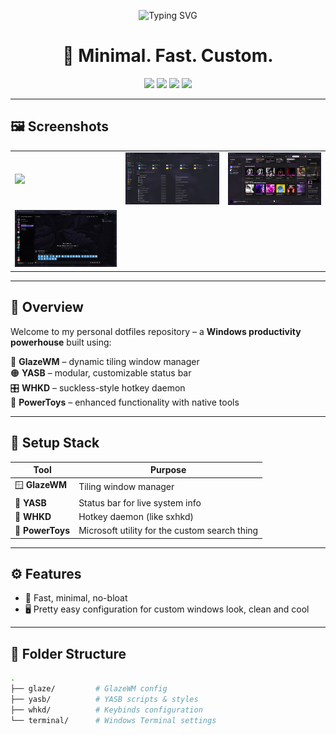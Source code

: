 <p align="center">
  <img src="https://readme-typing-svg.demolab.com?font=Fira+Code&size=28&pause=1000&color=00F7FF&center=true&vCenter=true&width=600&lines=Welcome+to+my+Dotfiles!;Minimal+%2B+clean;GlazeWM+%2B+YASB+%2B+WHKD+%2B+PowerToys" alt="Typing SVG" />
</p>

<h1 align="center">🧠 Minimal. Fast. Custom.</h1>

<p align="center">
  <img src="https://img.shields.io/badge/WM-GlazeWM-blue?style=for-the-badge&logo=windows&logoColor=white" />
  <img src="https://img.shields.io/badge/Launcher-YASB-orange?style=for-the-badge" />
  <img src="https://img.shields.io/badge/Keybinds-WHKD-purple?style=for-the-badge" />
  <img src="https://img.shields.io/badge/PowerToys-Enabled-lightgrey?style=for-the-badge&logo=microsoft&logoColor=white" />
</p>

---

## 🖼️ Screenshots

| | | |
|--|--|--|
| ![]([https://raw.githubusercontent.com/nymus573l/dotfiles/main/showcase/1.png](https://github.com/nymus573l/dotfiles/blob/main/showcase/Screenshot%202025-07-16%20184342.png)) | ![](https://raw.githubusercontent.com/nymus573l/dotfiles/main/showcase/2.png) | ![](https://raw.githubusercontent.com/nymus573l/dotfiles/main/showcase/3.png) |
| ![](https://raw.githubusercontent.com/nymus573l/dotfiles/main/showcase/4.png) | | |

---

## 🚀 Overview

Welcome to my personal dotfiles repository – a **Windows productivity powerhouse** built using:

🔹 **GlazeWM** – dynamic tiling window manager  
🟠 **YASB** – modular, customizable status bar  
🎛 **WHKD** – suckless-style hotkey daemon  
🔧 **PowerToys** – enhanced functionality with native tools

---

## 🧰 Setup Stack

| Tool        | Purpose                              |
|-------------|--------------------------------------|
| 🪟 **GlazeWM**     | Tiling window manager             |
| 🚀 **YASB**        | Status bar for live system info  |
| 🎹 **WHKD**        | Hotkey daemon (like sxhkd)       |
| 🧪 **PowerToys**   | Microsoft utility for the custom search thing |

---

## ⚙️ Features

- 💨 Fast, minimal, no-bloat
- 🖥️ Pretty easy configuration for custom windows look, clean and cool

---

## 📂 Folder Structure

```bash
.
├── glaze/         # GlazeWM config
├── yasb/          # YASB scripts & styles
├── whkd/          # Keybinds configuration
└── terminal/      # Windows Terminal settings

